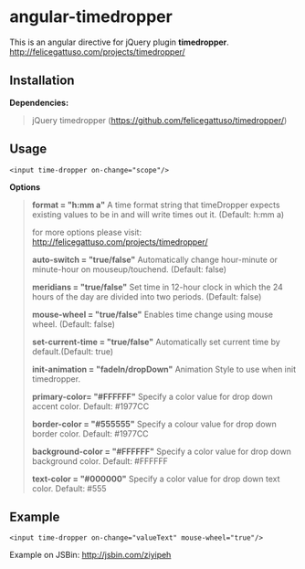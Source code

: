# angular-timedropper

This is an angular directive for jQuery plugin **timedropper**. 
http://felicegattuso.com/projects/timedropper/

## Installation

**Dependencies:**

> jQuery
> timedropper (https://github.com/felicegattuso/timedropper/)


## Usage

 

    <input time-dropper on-change="scope"/>

**Options**





> **format = "h:mm a"** A time format string that timeDropper expects existing values to be in and will write times out it. (Default: h:mm
> a)
> 
> for more options please visit:
> http://felicegattuso.com/projects/timedropper/		
> 
> 
> 
> 
> 
> 
> 
> **auto-switch = "true/false"**
>                     Automatically change hour-minute or minute-hour on mouseup/touchend. (Default: false)
> 
> 
> 
> 
> 
> **meridians = "true/false"** Set time in 12-hour clock in which the 24 hours of the day are divided into two periods. (Default: false)
> 
> 
> 
> **mouse-wheel = "true/false"** Enables time change using mouse wheel. (Default: false)
> 
> 
> 
> **set-current-time = "true/false"** Automatically set current time by default.(Default: true)
> 
> 
> 
> **init-animation = "fadeIn/dropDown"** Animation Style to use when init timedropper. 
> 
> 
> 
> **primary-color= "#FFFFFF"** Specify a color value for drop down accent color. Default: #1977CC
> 
> 
> 
> **border-color = "#555555"** Specify a colour value for drop down border color. Default: #1977CC
> 
> 
> 
> 
> **background-color = "#FFFFFF"** Specify a color value for drop down background color. Default: #FFFFFF
> 
> 
> 
> **text-color = "#000000"** Specify a color value for drop down text color. Default: #555




## Example

    <input time-dropper on-change="valueText" mouse-wheel="true"/>

Example on JSBin: http://jsbin.com/ziyipeh

